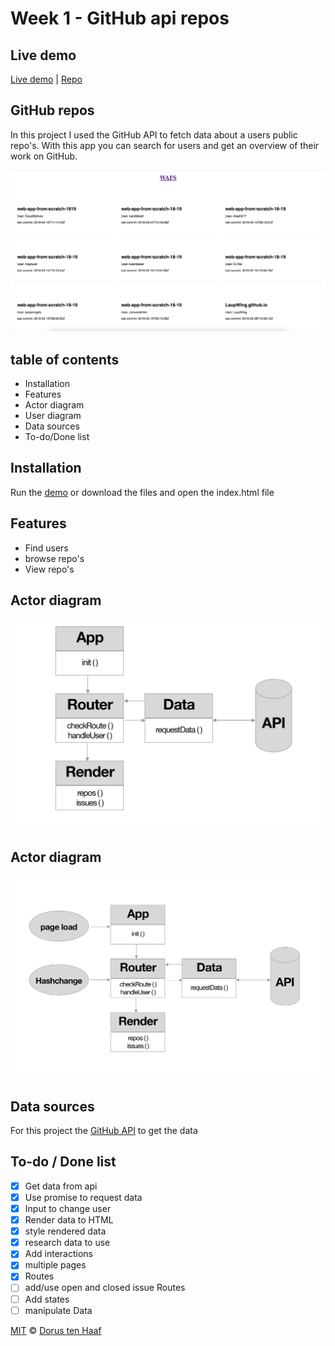 # Week 1 - GitHub api repos


<!-- Add a link to your live demo in GitHub Pages 🌐-->
## Live demo
[Live demo](https://dorusth.github.io/web-app-from-scratch-18-19/week1/) | [Repo](https://github.com/dorusth/web-app-from-scratch-18-19/tree/master/week1)

<!-- ☝️ replace this description with a description of your own work -->
## GitHub repos
In this project I used the GitHub API to fetch data about a users public repo's.
With this app you can search for users and get an overview of their work on GitHub.

<!-- Add a nice image here at the end of the week, showing off your shiny frontend 📸 -->
![app](app.png)

<!-- Maybe a table of contents here? 📚 -->
## table of contents
- Installation
- Features
- Actor diagram
- User diagram 
- Data sources
- To-do/Done list
<!-- How about a section that describes how to install this project? 🤓 -->
## Installation
Run the [demo](https://dorusth.github.io/web-app-from-scratch-18-19/week1/) or download the files and open the index.html file

<!-- ...but how does one use this project? What are its features 🤔 -->
## Features
- Find users
- browse repo's
- View repo's

## Actor diagram
![actor diagram](actor_diagram.png)

## Actor diagram
![user diagram](user_diagram.png)

<!-- What external data source is featured in your project and what are its properties 🌠 -->
## Data sources
For this project the [GitHub API](https://developer.github.com/v3/) to get the data

<!-- Maybe a checklist of done stuff and stuff still on your wishlist? ✅ -->
## To-do / Done list
- [x] Get data from api
- [x] Use promise to request data
- [x] Input to change user
- [x] Render data to HTML
- [x] style rendered data
- [x] research data to use
- [x] Add interactions
- [x] multiple pages
- [x] Routes
- [ ] add/use open and closed issue Routes
- [ ] Add states
- [ ] manipulate Data

<!-- How about a license here? 📜 (or is it a licence?) 🤷 -->

[MIT](LICENCE) © [Dorus ten Haaf](https://dorustenhaaf.com)
